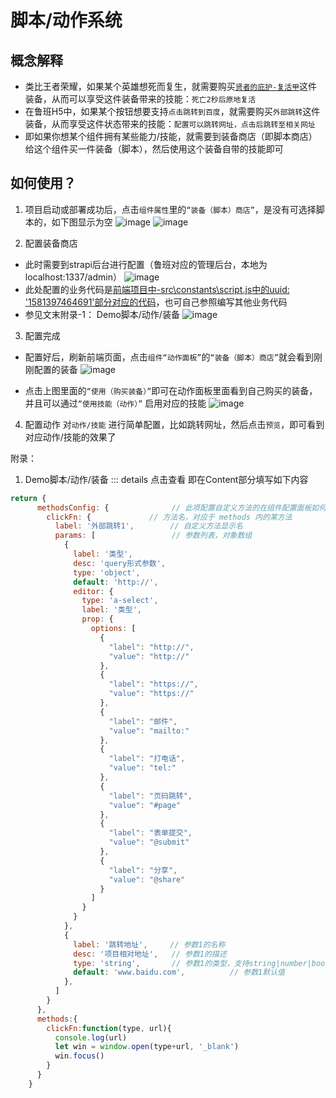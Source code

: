 
# 脚本/动作系统

## 概念解释
- 类比王者荣耀，如果某个英雄想死而复生，就需要购买[`贤者的庇护-复活甲`](http://www.gamedog.cn/gonglue/20151119/1467955.html)这件装备，从而可以享受这件装备带来的技能：`死亡2秒后原地复活`
- 在鲁班H5中，如果某个按钮想要支持`点击跳转到百度`，就需要购买`外部跳转`这件装备，从而享受这件状态带来的技能：`配置可以跳转网址，点击后跳转至相关网址`
- 即如果你想某个组件拥有某些能力/技能，就需要到装备商店（即脚本商店）给这个组件买一件装备（脚本），然后使用这个装备自带的技能即可

## 如何使用？
1. 项目启动或部署成功后，点击`组件属性`里的`“装备（脚本）商店”`，是没有可选择脚本的，如下图显示为空
![image](https://user-images.githubusercontent.com/12668546/120248804-33d93080-c2ab-11eb-8e4d-439935d48e49.png)
![image](https://user-images.githubusercontent.com/12668546/120248816-39367b00-c2ab-11eb-9226-0cc3c719a033.png)

2. 配置装备商店
- 此时需要到strapi后台进行配置（鲁班对应的管理后台，本地为 localhost:1337/admin）
![image](https://user-images.githubusercontent.com/12668546/120248819-3e93c580-c2ab-11eb-8eb6-af4205050b5a.png)
- 此处配置的业务代码是[前端项目中-src\constants\script.js中的uuid: '1581397464691'部分对应的代码](https://github.com/ly525/luban-h5/blob/master/front-end/h5/src/constants/script.js#L79-L142)，也可自己参照编写其他业务代码
- 参见文末附录-1： Demo脚本/动作/装备
![image](https://user-images.githubusercontent.com/12668546/120248824-45bad380-c2ab-11eb-9225-a6f8c77f61b5.png)


3. 配置完成
- 配置好后，刷新前端页面，点击`组件“动作面板”`的`“装备（脚本）商店”`就会看到刚刚配置的装备
![image](https://user-images.githubusercontent.com/12668546/120248834-4eaba500-c2ab-11eb-8bcc-35a5c46145a1.png)

- 点击上图里面的`“使用（购买装备）”`即可在动作面板里面看到自己购买的装备，并且可以通过`“使用技能（动作）”` 启用对应的技能
![image](https://user-images.githubusercontent.com/12668546/120248842-55d2b300-c2ab-11eb-8199-85dde503da1b.png)

4. 配置动作
对`动作/技能` 进行简单配置，比如跳转网址，然后点击`预览`，即可看到对应动作/技能的效果了



附录：
1. Demo脚本/动作/装备
::: details 点击查看
即在Content部分填写如下内容
```js
return {
      methodsConfig: {              // 此项配置自定义方法的在组件配置面板如何展示
        clickFn: {             // 方法名，对应于 methods 内的某方法
          label: '外部跳转1',        // 自定义方法显示名
          params: [                 // 参数列表，对象数组
            {
              label: '类型',
              desc: 'query形式参数',
              type: 'object',
              default: 'http://',
              editor: {
                type: 'a-select',
                label: '类型',
                prop: {
                  options: [
                    {
                      "label": "http://",
                      "value": "http://"
                    },
                    {
                      "label": "https://",
                      "value": "https://"
                    },
                    {
                      "label": "邮件",
                      "value": "mailto:"
                    },
                    {
                      "label": "打电话",
                      "value": "tel:"
                    },
                    {
                      "label": "页码跳转",
                      "value": "#page"
                    },
                    {
                      "label": "表单提交",
                      "value": "@submit"
                    },
                    {
                      "label": "分享",
                      "value": "@share"
                    }
                  ]
                }
              }
            },
            {
              label: '跳转地址',     // 参数1的名称
              desc: '项目相对地址',   // 参数1的描述
              type: 'string',       // 参数1的类型，支持string|number|boolean|array|object
              default: 'www.baidu.com',          // 参数1默认值
            },
          ]
        }
      },
      methods:{
        clickFn:function(type, url){
          console.log(url)
          let win = window.open(type+url, '_blank')
          win.focus()
        }
      }
    }
```
